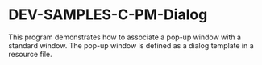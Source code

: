 # DEV-SAMPLES-C-PM-Dialog
This program demonstrates how to associate a pop-up window with a standard window.  The pop-up window is defined as a dialog template in a resource file.
